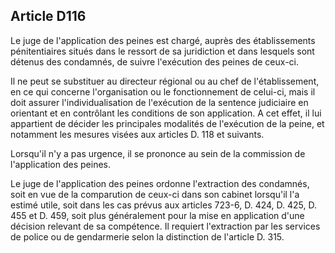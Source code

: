 Article D116
----
Le juge de l'application des peines est chargé, auprès des établissements
pénitentiaires situés dans le ressort de sa juridiction et dans lesquels sont
détenus des condamnés, de suivre l'exécution des peines de ceux-ci.

Il ne peut se substituer au directeur régional ou au chef de l'établissement, en
ce qui concerne l'organisation ou le fonctionnement de celui-ci, mais il doit
assurer l'individualisation de l'exécution de la sentence judiciaire en
orientant et en contrôlant les conditions de son application. A cet effet, il
lui appartient de décider les principales modalités de l'exécution de la peine,
et notamment les mesures visées aux articles D. 118 et suivants.

Lorsqu'il n'y a pas urgence, il se prononce au sein de la commission de
l'application des peines.

Le juge de l'application des peines ordonne l'extraction des condamnés, soit en
vue de la comparution de ceux-ci dans son cabinet lorsqu'il l'a estimé utile,
soit dans les cas prévus aux articles 723-6, D. 424, D. 425, D. 455 et D. 459,
soit plus généralement pour la mise en application d'une décision relevant de sa
compétence. Il requiert l'extraction par les services de police ou de
gendarmerie selon la distinction de l'article D. 315.
